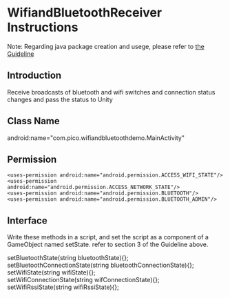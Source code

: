# WifiandBluetoothReceiver Instructions

Note: Regarding java package creation and usege, please refer to [the Guideline](https://github.com/PicoSupport/PicoSupport/blob/master/How_to_use_JAR_file_in_Unity_project_on_Pico_device.docx)

## Introduction
Receive broadcasts of bluetooth and wifi switches and connection status changes and pass the status to Unity

## Class Name
android:name="com.pico.wifiandbluetoothdemo.MainActivity"

## Permission
```
<uses-permission android:name="android.permission.ACCESS_WIFI_STATE"/>
<uses-permission android:name="android.permission.ACCESS_NETWORK_STATE"/>
<uses-permission android:name="android.permission.BLUETOOTH"/>
<uses-permission android:name="android.permission.BLUETOOTH_ADMIN"/>
```

## Interface
Write these methods in a script, and set the script as a component of a GameObject named setState.
refer to section 3 of the Guideline above.

setBluetoothState(string bluetoothState){};<br>
setBluetoothConnectionState(string bluetoothConnectionState){}; <br>
setWifiState(string wifiState){}; <br>
setWifiConnectionState(string wifConnectionState){}; <br>
setWifiRssiState(string wifiRssiState){};

